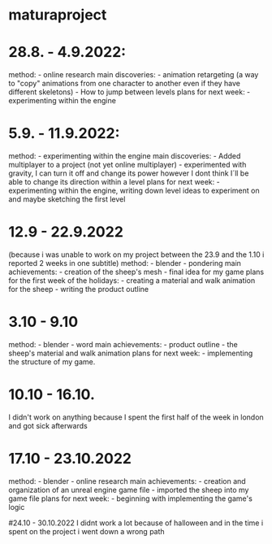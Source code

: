 # maturaproject

# 28.8. - 4.9.2022:
  method: 
      - online research
  main discoveries:
      - animation retargeting (a way to "copy" animations from one character to another even if they have different skeletons)
      - How to jump between levels
  plans for next week:
      - experimenting within the engine

# 5.9. - 11.9.2022:
  method: 
      - experimenting within the engine
  main discoveries:
      - Added multiplayer to a project (not yet online multiplayer)
      - experimented with gravity, I can turn it off and change its power however I dont think I´ll be able to change its direction within a level
  plans for next week:
      - experimenting within the engine, writing down level ideas to experiment on and maybe sketching the first level

# 12.9 - 22.9.2022 
(because i was unable to work on my project between the 23.9 and the 1.10 i reported 2 weeks in one subtitle)
  method: 
      - blender 
      - pondering
  main achievements:
      - creation of the sheep's mesh
      - final idea for my game
  plans for the first week of the holidays:
      - creating a material and walk animation for the sheep
      - writing the product outline
    
# 3.10 - 9.10
  method:
      - blender
      - word
  main achievements:
      - product outline
      - the sheep's material and walk animation
  plans for next week:
      - implementing the structure of my game.
 
# 10.10 - 16.10.

I didn't work on anything because I spent the first half of the week in london and got sick afterwards

# 17.10 - 23.10.2022 
  method: 
      - blender
      - online research
  main achievements:
      - creation and organization of an unreal engine game file
      - imported the sheep into my game file
  plans for next week:
      - beginning with implementing the game's logic

#24.10 - 30.10.2022
  I didnt work a lot because of halloween and in the time i spent on the project i went down a wrong path
